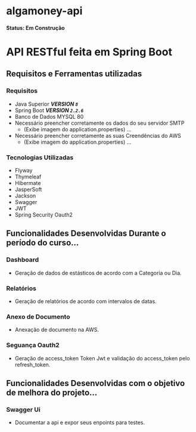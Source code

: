 # algamoney-api
#### Status: Em Construção 

# API RESTful feita em Spring Boot

## Requisitos e Ferramentas utilizadas

### Requisitos 

- Java Superior ***VERSION `8`***
- Spring Boot ***VERSION `2.2.6`***
- Banco de Dados MYSQL 80 
- Necessário preencher corretamente os dados do seu servidor SMTP
   - (Exibe imagem do application.properties) ...
- Necessário preencher corretamente as suas Creendências do AWS
  - (Exibe imagem do application.properties) ...
 
 ### Tecnologias Utilizadas
 - Flyway
 - Thymeleaf
 - Hibermate
 - JasperSoft
 - Jackson
 - Swagger
 - JWT
 - Spring Security Oauth2

## Funcionalidades Desenvolvidas Durante o período do curso...

### Dashboard
  - Geração de dados de estásticos de acordo com a Categoria ou Dia.
  
### Relatórios
 - Geração de relatórios de acordo com intervalos de datas.
 
### Anexo de Documento
 - Anexação de documento na AWS.
 
### Seguança Oauth2 
  - Geração de access_token Token Jwt e validação do access_token pelo refresh_token.

## Funcionalidades Desenvolvidas com o objetivo de melhora do projeto...

### Swagger Ui
  - Documentar a api e expor seus enpoints para testes. 
